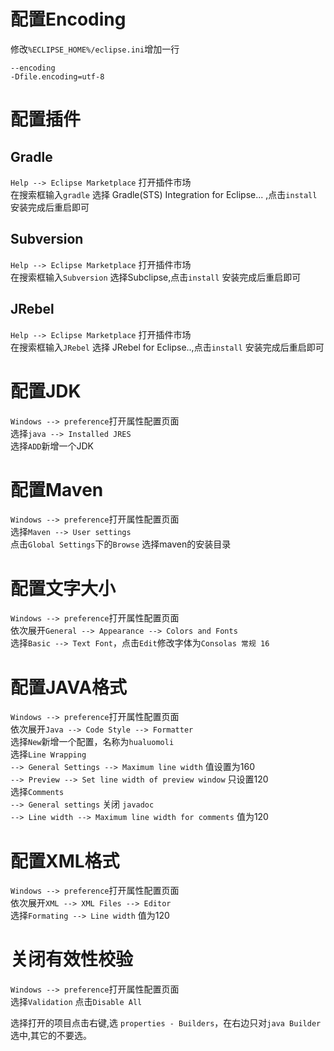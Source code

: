 
# 配置Encoding
修改`%ECLIPSE_HOME%/eclipse.ini`增加一行<br>
```
--encoding
-Dfile.encoding=utf-8
```

# 配置插件
## Gradle
`Help --> Eclipse Marketplace` 打开插件市场<br>
在搜索框输入`gradle` 选择 Gradle(STS) Integration for Eclipse... ,点击`install` 安装完成后重启即可<br>

## Subversion
`Help --> Eclipse Marketplace` 打开插件市场<br>
在搜索框输入`Subversion` 选择Subclipse,点击`install` 安装完成后重启即可<br>

## JRebel
`Help --> Eclipse Marketplace` 打开插件市场<br>
在搜索框输入`JRebel` 选择 JRebel for Eclipse..,点击`install` 安装完成后重启即可<br>


# 配置JDK
`Windows --> preference`打开属性配置页面<br>
选择`java --> Installed JRES` <br>
选择`ADD`新增一个JDK<br>

# 配置Maven
`Windows --> preference`打开属性配置页面<br>
选择`Maven --> User settings` <br>
点击`Global Settings`下的`Browse` 选择maven的安装目录<br>

# 配置文字大小
 `Windows --> preference`打开属性配置页面<br>
 依次展开`General --> Appearance --> Colors and Fonts`<br>
 选择`Basic --> Text Font`，点击`Edit`修改字体为`Consolas 常规 16`<br>

# 配置JAVA格式
`Windows --> preference`打开属性配置页面<br>
 依次展开`Java --> Code Style --> Formatter`<br>
 选择`New`新增一个配置，名称为`hualuomoli`<br>
 选择`Line Wrapping`<br>
`--> General Settings --> Maximum line width` 值设置为160<br>
`--> Preview --> Set line width of preview window` 只设置120<br>
选择`Comments`<br>
`--> General settings` 关闭 `javadoc`<br>
`--> Line width --> Maximum line width for comments` 值为120 <br>

# 配置XML格式
`Windows --> preference`打开属性配置页面<br>
 依次展开`XML --> XML Files --> Editor`<br>
 选择`Formating --> Line width` 值为120


# 关闭有效性校验
`Windows --> preference`打开属性配置页面<br>
选择`Validation`  点击`Disable All`<br>

选择打开的项目点击右键,选 `properties - Builders`，在右边只对`java Builder`选中,其它的不要选。
